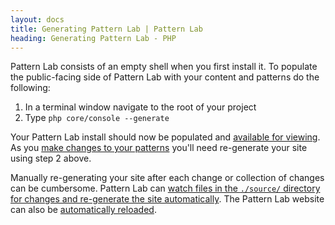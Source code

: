 ```yaml
---
layout: docs
title: Generating Pattern Lab | Pattern Lab
heading: Generating Pattern Lab - PHP
---
```


Pattern Lab consists of an empty shell when you first install it. To populate the public-facing side of Pattern Lab with your content and patterns do the following:

1. In a terminal window navigate to the root of your project
2. Type `php core/console --generate`

Your Pattern Lab install should now be populated and [available for viewing](/docs/viewing-patterns.html). As you [make changes to your patterns](/docs/editing-source-files.html) you'll need re-generate your site using step 2 above.

Manually re-generating your site after each change or collection of changes can be cumbersome. Pattern Lab can [watch files in the `./source/` directory for changes and re-generate the site automatically](/docs/advanced-auto-regenerate.html). The Pattern Lab website can also be [automatically reloaded](/docs/advanced-reload-browser.html).
